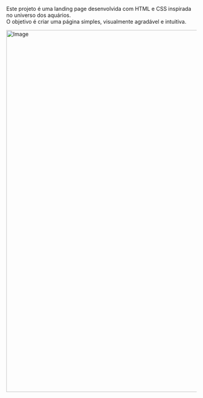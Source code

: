 
Este projeto é uma landing page desenvolvida com HTML e CSS inspirada no universo dos aquários.  
O objetivo é criar uma página simples, visualmente agradável e intuitiva.

<img width="1807" height="956" alt="Image" src="https://github.com/user-attachments/assets/9c4e770f-863d-4738-a5a3-079454958b94" />

